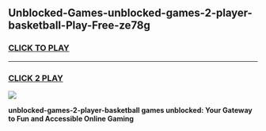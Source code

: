 
## Unblocked-Games-unblocked-games-2-player-basketball-Play-Free-ze78g
<h3>
<a href="https://premium76.site?title=unblocked-games-2-player-basketball&ref=21A">CLICK TO PLAY</a></h3>
<hr>

<h3>
<a href="https://premium76.site?title=unblocked-games-2-player-basketball&ref=21A">CLICK 2 PLAY</a>
  
</h3>

<a href="https://premium76.site?title=unblocked-games-2-player-basketball&ref=21A"><img src="https://clearcache.store/games.png"></a>


**unblocked-games-2-player-basketball games unblocked: Your Gateway to Fun and Accessible Online Gaming**
